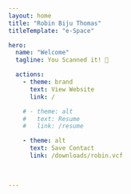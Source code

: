 ```yaml
---
layout: home
title: "Robin Biju Thomas"
titleTemplate: "e-Space"

hero:
  name: "Welcome"
  tagline: You Scanned it! 💜

  actions:
    - theme: brand
      text: View Website
      link: /

    # - theme: alt
    #   text: Resume
    #   link: /resume

    - theme: alt
      text: Save Contact
      link: /downloads/robin.vcf

  
  
---
```


<script setup>
  import '/.vitepress/theme/css/custom-feature.css'
</script>

